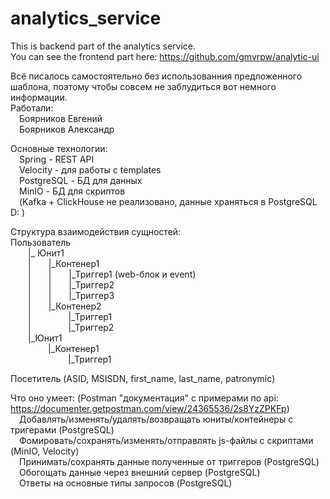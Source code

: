 # analytics_service  
This is backend part of the analytics service.  
You can see the frontend part here: https://github.com/gmvrpw/analytic-ui  

Всё писалось самостоятельно без использованния предложенного шаблона, поэтому чтобы совсем не заблудиться вот немного информации.  
Работали:  
&emsp;Боярников Евгений  
&emsp;Боярников Александр
  
Основные технологии:  
&emsp;Spring - REST API  
&emsp;Velocity - для работы с templates  
&emsp;PostgreSQL - БД для данных   
&emsp;MinIO - БД для скриптов  
&emsp;(Kafka + ClickHouse не реализовано, данные храняться в PostgreSQL D: )  
  
Структура взаимодействия сущностей:    
Пользователь  
&emsp;&emsp;|_ Юнит1  
&emsp;&emsp;|&emsp;&emsp;|_Контенер1  
&emsp;&emsp;|&emsp;&emsp;|&emsp;&emsp;|_Триггер1 (web-блок и event)  
&emsp;&emsp;|&emsp;&emsp;|&emsp;&emsp;|_Триггер2  
&emsp;&emsp;|&emsp;&emsp;|&emsp;&emsp;|_Триггер3  
&emsp;&emsp;|&emsp;&emsp;|_Контенер2  
&emsp;&emsp;|&emsp;&emsp;&emsp;&emsp;&nbsp;|_Триггер1  
&emsp;&emsp;|&emsp;&emsp;&emsp;&emsp;&nbsp;|_Триггер2  
&emsp;&emsp;|_Юнит1  
&emsp;&emsp;&emsp;&emsp;&nbsp;|_Контенер1  
&emsp;&emsp;&emsp;&emsp;&emsp;&emsp;&nbsp;&nbsp;|_Триггер1  
  
Посетитель (ASID, MSISDN, first_name, last_name, patronymic)
  
Что оно умеет: (Postman "документация" с примерами по api: https://documenter.getpostman.com/view/24365536/2s8YzZPKFp)  
&emsp;Добавлять/изменять/удалять/возвращать юниты/контейнеры с тригерами (PostgreSQL)  
&emsp;Фомировать/сохранять/изменять/отправлять js-файлы с скриптами (MinIO, Velocity)  
&emsp;Принимать/сохранять данные полученные от триггеров (PostgreSQL)  
&emsp;Обогощать данные через внешний сервер (PostgreSQL)  
&emsp;Ответы на основные типы запросов (PostgreSQL)  
